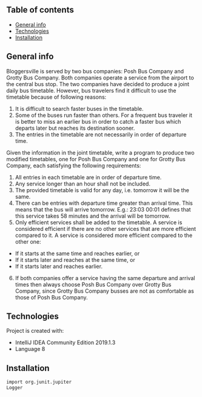 ## Table of contents
* [General info](#general-info)
* [Technologies](#technologies)
* [Installation](#installation)

## General info
Bloggersville is served by two bus companies: Posh Bus Company and Grotty Bus Company. Both
companies operate a service from the airport to the central bus stop.
The two companies have decided to produce a joint daily bus timetable. However, bus travelers find it
difficult to use the timetable because of following reasons:
1. It is difficult to search faster buses in the timetable.
2. Some of the buses run faster than others. For a frequent bus traveler it is better to miss an earlier bus
in order to catch a faster bus which departs later but reaches its destination sooner.
3. The entries in the timetable are not necessarily in order of departure time. 

Given the information in the joint timetable, write a program to produce two modified timetables, one for
Posh Bus Company and one for Grotty Bus Company, each satisfying the following requirements:
1. All entries in each timetable are in order of departure time.
2. Any service longer than an hour shall not be included.
3. The provided timetable is valid for any day, i.e. tomorrow it will be the same.
4. There can be entries with departure time greater than arrival time. This means that the bus will arrive
tomorrow. E.g.: 23:03 00:01 defines that this service takes 58 minutes and the arrival will be tomorrow.
5. Only efficient services shall be added to the timetable. A service is considered efficient if there are no
other services that are more efficient compared to it. A service is considered more efficient compared to
the other one:
* If it starts at the same time and reaches earlier, or 
* If it starts later and reaches at the same time, or
* If it starts later and reaches earlier.
6. If both companies offer a service having the same departure and arrival times then always choose Posh
Bus Company over Grotty Bus Company, since Grotty Bus Company busses are not as comfortable as
those of Posh Bus Company.


## Technologies
Project is created with:
* IntelliJ IDEA Community Edition 2019.1.3
* Language 8

## Installation
```bash
import org.junit.jupiter
Logger
```
